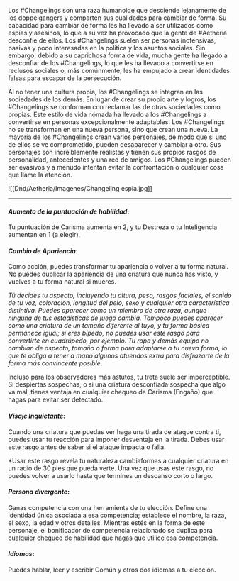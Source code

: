 Los #Changelings son una raza humanoide que desciende lejanamente de los doppelgangers y comparten sus cualidades para cambiar de forma. Su capacidad para cambiar de forma les ha llevado a ser utilizados como espías y asesinos, lo que a su vez ha provocado que la gente de #Aetheria  desconfíe de ellos.
Los #Changelings suelen ser personas inofensivas, pasivas y poco interesadas en la política y los asuntos sociales. Sin embargo, debido a su caprichosa forma de vida, mucha gente ha llegado a desconfiar de los #Changelings, lo que les ha llevado a convertirse en reclusos sociales o, más comúnmente, les ha empujado a crear identidades falsas para escapar de la persecución.

Al no tener una cultura propia, los #Changelings  se integran en las sociedades de los demás. En lugar de crear su propio arte y logros, los #Changelings  se conforman con reclamar las de otras sociedades como propias. Este estilo de vida nómada ha llevado a los #Changelings  a convertirse en personas excepcionalmente adaptables. Los #Changelings  no se transforman en una nueva persona, sino que crean una nueva. La mayoría de los #Changelings  crean varios personajes, de modo que si uno de ellos se ve comprometido, pueden desaparecer y cambiar a otro. Sus personajes son increíblemente realistas y tienen sus propios rasgos de personalidad, antecedentes y una red de amigos. Los #Changelings  pueden ser evasivos y a menudo intentan evitar la confrontación o cualquier cosa que llame la atención.

![[Dnd/Aetheria/Imagenes/Changeling espia.jpg]]

--------------------------------

#### *Aumento de la puntuación de habilidad*:

Tu puntuación de Carisma aumenta en 2, y tu Destreza o tu Inteligencia aumentan en 1 (a elegir).

#### *Cambio de Apariencia*:

Como acción, puedes transformar tu apariencia o volver a tu forma natural. No puedes duplicar la apariencia de una criatura que nunca has visto, y vuelves a tu forma natural si mueres.

*Tú decides tu aspecto, incluyendo tu altura, peso, rasgos faciales, el sonido de tu voz, coloración, longitud del pelo, sexo y cualquier otra característica distintiva. Puedes aparecer como un miembro de otra raza, aunque ninguna de tus estadísticas de juego cambia. Tampoco puedes aparecer como una criatura de un tamaño diferente al tuyo, y tu forma básica permanece igual; si eres bípedo, no puedes usar este rasgo para convertirte en cuadrúpedo, por ejemplo. Tu ropa y demás equipo no cambian de aspecto, tamaño o forma para adaptarse a tu nueva forma, lo que te obliga a tener a mano algunos atuendos extra para disfrazarte de la forma más convincente posible*.

Incluso para los observadores más astutos, tu treta suele ser imperceptible. Si despiertas sospechas, o si una criatura desconfiada sospecha que algo va mal, tienes ventaja en cualquier chequeo de Carisma (Engaño) que hagas para evitar ser detectado.

#### *Visaje Inquietante*:

Cuando una criatura que puedas ver haga una tirada de ataque contra ti, puedes usar tu reacción para imponer desventaja en la tirada. Debes usar este rasgo antes de saber si el ataque impacta o falla.

*Usar este rasgo revela tu naturaleza cambiaformas a cualquier criatura en un radio de 30 pies que pueda verte. Una vez que usas este rasgo, no puedes volver a usarlo hasta que termines un descanso corto o largo.

#### *Persona divergente*:

Ganas competencia con una herramienta de tu elección. Define una identidad única asociada a esa competencia; establece el nombre, la raza, el sexo, la edad y otros detalles. Mientras estés en la forma de este personaje, el bonificador de competencia relacionado se duplica para cualquier chequeo de habilidad que hagas que utilice esa competencia.

#### *Idiomas*:

Puedes hablar, leer y escribir Común y otros dos idiomas a tu elección.